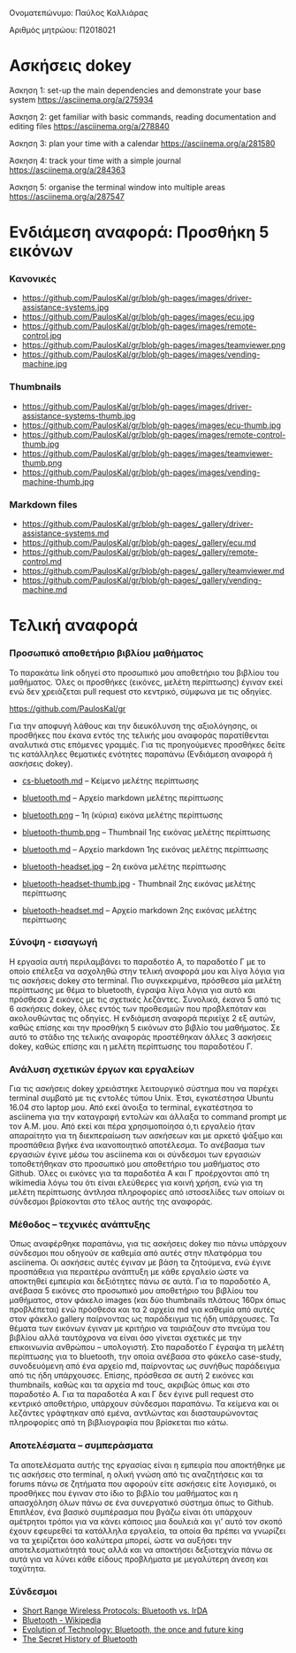 Ονοματεπώνυμο: Παύλος Καλλιάρας

Αριθμός μητρώου: Π2018021

# Ασκήσεις dokey

Άσκηση 1: set-up the main dependencies and demonstrate your base system
https://asciinema.org/a/275934

Άσκηση 2: get familiar with basic commands, reading documentation and editing files
https://asciinema.org/a/278840

Άσκηση 3: plan your time with a calendar
https://asciinema.org/a/281580

Άσκηση 4: track your time with a simple journal
https://asciinema.org/a/284363

Άσκηση 5: organise the terminal window into multiple areas
https://asciinema.org/a/287547


# Ενδιάμεση αναφορά: Προσθήκη 5 εικόνων

### Κανονικές
- https://github.com/PaulosKal/gr/blob/gh-pages/images/driver-assistance-systems.jpg
- https://github.com/PaulosKal/gr/blob/gh-pages/images/ecu.jpg
- https://github.com/PaulosKal/gr/blob/gh-pages/images/remote-control.jpg
- https://github.com/PaulosKal/gr/blob/gh-pages/images/teamviewer.png
- https://github.com/PaulosKal/gr/blob/gh-pages/images/vending-machine.jpg

### Thumbnails
- https://github.com/PaulosKal/gr/blob/gh-pages/images/driver-assistance-systems-thumb.jpg
- https://github.com/PaulosKal/gr/blob/gh-pages/images/ecu-thumb.jpg
- https://github.com/PaulosKal/gr/blob/gh-pages/images/remote-control-thumb.jpg
- https://github.com/PaulosKal/gr/blob/gh-pages/images/teamviewer-thumb.png
- https://github.com/PaulosKal/gr/blob/gh-pages/images/vending-machine-thumb.jpg

### Markdown files
- https://github.com/PaulosKal/gr/blob/gh-pages/_gallery/driver-assistance-systems.md
- https://github.com/PaulosKal/gr/blob/gh-pages/_gallery/ecu.md
- https://github.com/PaulosKal/gr/blob/gh-pages/_gallery/remote-control.md
- https://github.com/PaulosKal/gr/blob/gh-pages/_gallery/teamviewer.md
- https://github.com/PaulosKal/gr/blob/gh-pages/_gallery/vending-machine.md


# Τελική αναφορά

### Προσωπικό αποθετήριο βιβλίου μαθήματος
Το παρακάτω link οδηγεί στο προσωπικό μου αποθετήριο του βιβλίου του μαθήματος. Όλες οι προσθήκες (εικόνες, μελέτη περίπτωσης) έγιναν εκεί ενώ δεν χρειάζεται pull request στο κεντρικό, σύμφωνα με τις οδηγίες.

https://github.com/PaulosKal/gr

Για την αποφυγή λάθους και την διευκόλυνση της αξιολόγησης, οι προσθήκες που έκανα εντός της τελικής μου αναφοράς παρατίθενται αναλυτικά στις επόμενες γραμμές. Για τις προηγούμενες προσθήκες δείτε τις κατάλληλες θεματικές ενότητες παραπάνω (Ενδιάμεση αναφορά ή ασκήσεις dokey).

- [cs-bluetooth.md](https://github.com/PaulosKal/gr/blob/gh-pages/_case-study/cs-bluetooth.md) – Κείμενο μελέτης περίπτωσης
- [bluetooth.md](https://github.com/PaulosKal/gr/blob/gh-pages/_case-study/bluetooth.md) – Αρχείο markdown μελέτης περίπτωσης

- [bluetooth.png](https://github.com/PaulosKal/gr/blob/gh-pages/images/bluetooth.png) – 1η (κύρια) εικόνα μελέτης περίπτωσης
- [bluetooth-thumb.png](https://github.com/PaulosKal/gr/blob/gh-pages/images/bluetooth-thumb.png) – Thumbnail 1ης εικόνας μελέτης περίπτωσης
- [bluetooth.md](https://github.com/PaulosKal/gr/blob/gh-pages/_gallery/bluetooth.md) – Αρχείο markdown 1ης εικόνας μελέτης περίπτωσης

- [bluetooth-headset.jpg](https://github.com/PaulosKal/gr/blob/gh-pages/images/bluetooth-headset.jpg) – 2η εικόνα μελέτης περίπτωσης
- [bluetooth-headset-thumb.jpg](https://github.com/PaulosKal/gr/blob/gh-pages/images/bluetooth-headset-thumb.jpg) - Thumbnail 2ης εικόνας μελέτης περίπτωσης
- [bluetooth-headset.md](https://github.com/PaulosKal/gr/blob/gh-pages/_gallery/bluetooth-headset.md) – Αρχείο markdown 2ης εικόνας μελέτης περίπτωσης

### Σύνοψη - εισαγωγή
Η εργασία αυτή περιλαμβάνει το παραδοτέο Α, το παραδοτέο Γ με το οποίο επέλεξα να ασχοληθώ στην τελική αναφορά μου και λίγα λόγια για τις ασκήσεις dokey στο terminal. Πιο συγκεκριμένα, πρόσθεσα μία μελέτη περίπτωσης με θέμα το bluetooth, έγραψα λίγα λόγια για αυτό και πρόσθεσα 2 εικόνες με τις σχετικές λεζάντες. Συνολικά, έκανα 5 από τις 6 ασκήσεις dokey, όλες εντός των προθεσμιών που προβλεπόταν και ακολουθώντας τις οδηγίες. Η ενδιάμεση αναφορά περιείχε 2 εξ αυτών, καθώς επίσης και την προσθήκη 5 εικόνων στο βιβλίο του μαθήματος. Σε αυτό το στάδιο της τελικής αναφοράς προστέθηκαν άλλες 3 ασκήσεις dokey, καθώς επίσης και η μελέτη περίπτωσης του παραδοτέου Γ.

### Ανάλυση σχετικών έργων και εργαλείων
Για τις ασκήσεις dokey χρειάστηκε λειτουργικό σύστημα που να παρέχει terminal συμβατό με τις εντολές τύπου Unix. Έτσι, εγκατέστησα Ubuntu 16.04 στο laptop μου. Από εκεί άνοιξα το terminal, εγκατέστησα το asciinema για την καταγραφή εντολών και άλλαξα το command prompt με τον Α.Μ. μου. Από εκεί και πέρα χρησιμοποίησα ό,τι εργαλείο ήταν απαραίτητο για τη διεκπεραίωση των ασκήσεων και με αρκετό ψάξιμο και προσπάθεια βγήκε ένα ικανοποιητικό αποτέλεσμα. Το ανέβασμα των εργασιών έγινε μέσω του asciinema και οι σύνδεσμοι των εργασιών τοποθετήθηκαν στο προσωπικό μου αποθετήριο του μαθήματος στο Github. Όλες οι εικόνες για τα παραδοτέα Α και Γ προέρχονται από τη wikimedia λόγω του ότι είναι ελεύθερες για κοινή χρήση, ενώ για τη μελέτη περίπτωσης άντλησα πληροφορίες από ιστοσελίδες των οποίων οι σύνδεσμοι βρίσκονται στο τέλος αυτής της αναφοράς.

### Μέθοδος – τεχνικές ανάπτυξης
Όπως αναφέρθηκε παραπάνω, για τις ασκήσεις dokey πιο πάνω υπάρχουν σύνδεσμοι που οδηγούν σε καθεμία από αυτές στην πλατφόρμα του asciinema. Οι ασκήσεις αυτές έγιναν με βάση τα ζητούμενα, ενώ έγινε προσπάθεια για περαιτέρω ανάπτυξη με κάθε εργαλείο ώστε να αποκτηθεί εμπειρία και δεξιότητες πάνω σε αυτά. Για το παραδοτέο Α, ανέβασα 5 εικόνες στο προσωπικό μου αποθετήριο του βιβλίου του μαθήματος, στον φάκελο images (και δύο thumbnails πλάτους 160px όπως προβλέπεται) ενώ πρόσθεσα και τα 2 αρχεία md για καθεμία από αυτές στον φάκελο gallery παίρνοντας ως παράδειγμα τις ήδη υπάρχουσες. Τα θέματα των εικόνων έγιναν με κριτήριο να ταιριάζουν στο πνεύμα του βιβλίου αλλά ταυτόχρονα να είναι όσο γίνεται σχετικές με την επικοινωνία ανθρώπου – υπολογιστή. Στο παραδοτέο Γ έγραψα τη μελέτη περίπτωσης για το bluetooth, την οποία ανέβασα στο φάκελο case-study, συνοδευόμενη από ένα αρχείο md, παίρνοντας ως συνήθως παράδειγμα από τις ήδη υπάρχουσες. Επίσης, πρόσθεσα σε αυτή 2 εικόνες και thumbnails, καθώς και τα αρχεία md τους, ακριβώς όπως και στο παραδοτέο Α. Για τα παραδοτέα Α και Γ δεν έγινε pull request στο κεντρικό αποθετήριο, υπάρχουν σύνδεσμοι παραπάνω. Τα κείμενα και οι λεζάντες γράφτηκαν από εμένα, αντλώντας και διασταυρώνοντας πληροφορίες από τη βιβλιογραφία που βρίσκεται πιο κάτω.

### Αποτελέσματα – συμπεράσματα
Τα αποτελέσματα αυτής της εργασίας είναι η εμπειρία που αποκτήθηκε με τις ασκήσεις στο terminal, η ολική γνώση από τις αναζητήσεις και τα forums πάνω σε ζητήματα που αφορούν είτε ασκήσεις είτε λογισμικό, οι προσθήκες που έγιναν στο ίδιο το βιβλίο του μαθήματος και η απασχόληση όλων πάνω σε ένα συνεργατικό σύστημα όπως το Github. Επιπλέον, ένα βασικό συμπέρασμα που βγάζω είναι ότι υπάρχουν αμέτρητοι τρόποι για να κάνει κάποιος μια δουλειά και γι’ αυτό τον σκοπό έχουν εφευρεθεί τα κατάλληλα εργαλεία, τα οποία θα πρέπει να γνωρίζει να τα χειρίζεται όσο καλύτερα μπορεί, ώστε να αυξήσει την αποτελεσματικότητά τους αλλά και να αποκτήσει δεξιοτεχνία πάνω σε αυτά για να λύνει κάθε είδους προβλήματα με μεγαλύτερη άνεση και ταχύτητα.

### Σύνδεσμοι
- [Short Range Wireless Protocols: Bluetooth vs. IrDA](https://barrgroup.com/embedded-systems/how-to/wireless-bluetooth-irda)
- [Bluetooth - Wikipedia](https://el.wikipedia.org/wiki/Bluetooth)
- [Evolution of Technology: Bluetooth, the once and future king](https://www.ipwatchdog.com/2015/05/10/evolution-of-technology-bluetooth-the-once-and-future-king/id=57473)
- [The Secret History of Bluetooth](https://gizmodo.com/the-secret-history-of-bluetooth-5899082)
